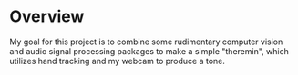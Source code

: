 # Overview

My goal for this project is to combine some rudimentary computer vision and 
audio signal processing packages to make a simple "theremin", which utilizes 
hand tracking and my webcam to produce a tone.  
